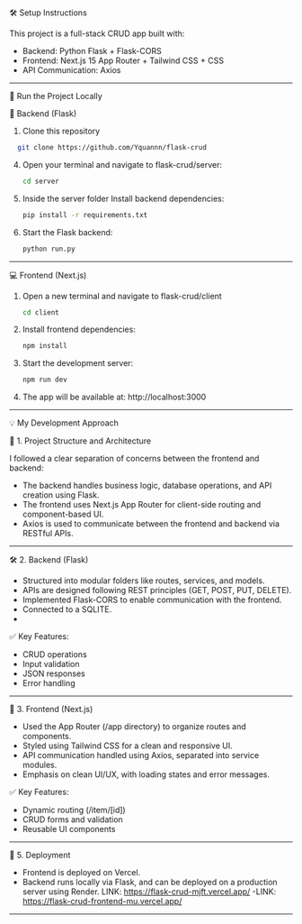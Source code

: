 🛠️ Setup Instructions

This project is a full-stack CRUD app built with:

- Backend: Python Flask + Flask-CORS
- Frontend: Next.js 15 App Router + Tailwind CSS + CSS
- API Communication: Axios

------------------------------------------------------------

🚀 Run the Project Locally

🔧 Backend (Flask)


1. Clone this repository

  ```bash
    git clone https://github.com/Yquannn/flask-crud
  ```

4. Open your terminal and navigate to flask-crud/server:
    ```bash
   cd server

6. Inside the server folder Install backend dependencies:
    ```bash
   pip install -r requirements.txt

7. Start the Flask backend:
   ```bash
   python run.py

------------------------------------------------------------

💻 Frontend (Next.js)

1. Open a new terminal and navigate to flask-crud/client
    ```bash
   cd client

3. Install frontend dependencies:
   ```bash
   npm install

4. Start the development server:
    ```bash
   npm run dev

6. The app will be available at:
   http://localhost:3000

------------------------------------------------------------

💡 My Development Approach

🧱 1. Project Structure and Architecture

I followed a clear separation of concerns between the frontend and backend:

- The backend handles business logic, database operations, and API creation using Flask.
- The frontend uses Next.js App Router for client-side routing and component-based UI.
- Axios is used to communicate between the frontend and backend via RESTful APIs.

------------------------------------------------------------

🛠️ 2. Backend (Flask)

- Structured into modular folders like routes, services, and models.
- APIs are designed following REST principles (GET, POST, PUT, DELETE).
- Implemented Flask-CORS to enable communication with the frontend.
- Connected to a SQLITE.
- 
✅ Key Features:
- CRUD operations
- Input validation
- JSON responses
- Error handling

------------------------------------------------------------

🎨 3. Frontend (Next.js)

- Used the App Router (/app directory) to organize routes and components.
- Styled using Tailwind CSS for a clean and responsive UI.
- API communication handled using Axios, separated into service modules.
- Emphasis on clean UI/UX, with loading states and error messages.

✅ Key Features:
- Dynamic routing (/item/[id])
- CRUD forms and validation
- Reusable UI components

------------------------------------------------------------

🚀 5. Deployment

- Frontend is deployed on Vercel.
- Backend runs locally via Flask, and can be deployed on a production server using Render.
  LINK: https://flask-crud-mjft.vercel.app/
-LINK: https://flask-crud-frontend-mu.vercel.app/

------------------------------------------------------------
